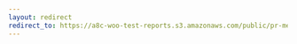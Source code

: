 ```yaml
---
layout: redirect
redirect_to: https://a8c-woo-test-reports.s3.amazonaws.com/public/pr-merge/38335/e2e/index.html
---
```

